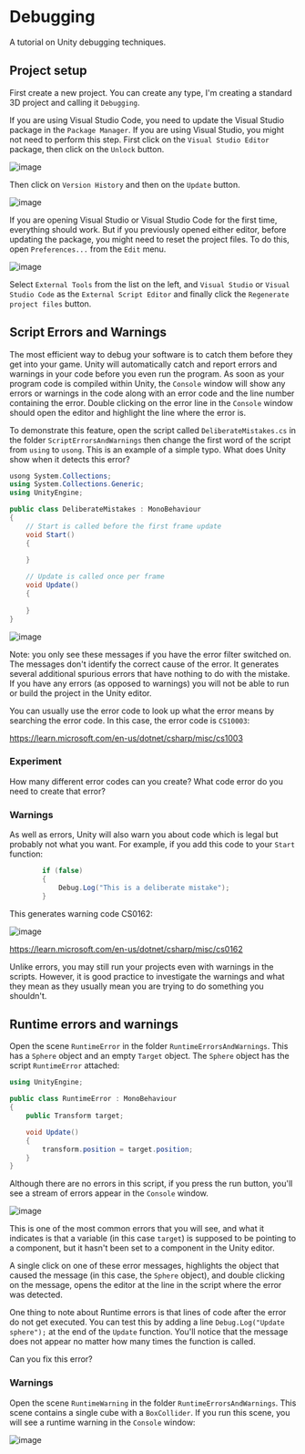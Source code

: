 # Debugging

A tutorial on Unity debugging techniques.

## Project setup

First create a new project. You can create any type, I'm creating a standard 3D project and calling it `Debugging`.

If you are using Visual Studio Code, you need to update the Visual Studio package in the `Package Manager`. If you are using Visual Studio, you might not need to perform this step. First click on the `Visual Studio Editor` package, then click on the `Unlock` button.

![image](https://github.com/LSBUSGP/Debugging/assets/3679392/c2c730f4-d469-4a22-91a7-2c14b5bfa3f0)

Then click on `Version History` and then on the `Update` button.

![image](https://github.com/LSBUSGP/Debugging/assets/3679392/d91c7409-24d8-48a0-a2ce-7e933ecfb09b)

If you are opening Visual Studio or Visual Studio Code for the first time, everything should work. But if you previously opened either editor, before updating the package, you might need to reset the project files. To do this, open `Preferences...` from the `Edit` menu.

![image](https://github.com/LSBUSGP/Debugging/assets/3679392/c7edf5df-8c30-48e0-8002-c6670859ee2a)

Select `External Tools` from the list on the left, and `Visual Studio` or `Visual Studio Code` as the `External Script Editor` and finally click the `Regenerate project files` button.

## Script Errors and Warnings

The most efficient way to debug your software is to catch them before they get into your game. Unity will automatically catch and report errors and warnings in your code before you even run the program. As soon as your program code is compiled within Unity, the `Console` window will show any errors or warnings in the code along with an error code and the line number containing the error. Double clicking on the error line in the `Console` window should open the editor and highlight the line where the error is.

To demonstrate this feature, open the script called `DeliberateMistakes.cs` in the folder `ScriptErrorsAndWarnings` then change the first word of the script from `using` to `usong`. This is an example of a simple typo. What does Unity show when it detects this error?

```cs
usong System.Collections;
using System.Collections.Generic;
using UnityEngine;

public class DeliberateMistakes : MonoBehaviour
{
    // Start is called before the first frame update
    void Start()
    {
        
    }

    // Update is called once per frame
    void Update()
    {
        
    }
}
```

![image](https://github.com/LSBUSGP/Debugging/assets/3679392/0026e7e1-b618-4430-b463-8aed9e50ab07)

Note: you only see these messages if you have the error filter switched on. The messages don't identify the correct cause of the error. It generates several additional spurious errors that have nothing to do with the mistake. If you have any errors (as opposed to warnings) you will not be able to run or build the project in the Unity editor.

You can usually use the error code to look up what the error means by searching the error code. In this case, the error code is `CS10003`:

https://learn.microsoft.com/en-us/dotnet/csharp/misc/cs1003

### Experiment

How many different error codes can you create? What code error do you need to create that error?

### Warnings

As well as errors, Unity will also warn you about code which is legal but probably not what you want. For example, if you add this code to your `Start` function:

```cs
        if (false)
        {
            Debug.Log("This is a deliberate mistake");
        }
```

This generates warning code CS0162:

![image](https://github.com/LSBUSGP/Debugging/assets/3679392/e7955e39-ee58-4226-990a-9248cefa4aef)

https://learn.microsoft.com/en-us/dotnet/csharp/misc/cs0162

Unlike errors, you may still run your projects even with warnings in the scripts. However, it is good practice to investigate the warnings and what they mean as they usually mean you are trying to do something you shouldn't.

## Runtime errors and warnings

Open the scene `RuntimeError` in the folder `RuntimeErrorsAndWarnings`. This has a `Sphere` object and an empty `Target` object. The `Sphere` object has the script `RuntimeError` attached:
```cs
using UnityEngine;

public class RuntimeError : MonoBehaviour
{
    public Transform target;

    void Update()
    {
        transform.position = target.position;
    }
}
```

Although there are no errors in this script, if you press the run button, you'll see a stream of errors appear in the `Console` window.

![image](https://github.com/LSBUSGP/Debugging/assets/3679392/f9e371ef-4d41-43f4-87ff-911d60a00623)

This is one of the most common errors that you will see, and what it indicates is that a variable (in this case `target`) is supposed to be pointing to a component, but it hasn't been set to a component in the Unity editor.

A single click on one of these error messages, highlights the object that caused the message (in this case, the `Sphere` object), and double clicking on the message, opens the editor at the line in the script where the error was detected.

One thing to note about Runtime errors is that lines of code after the error do not get executed. You can test this by adding a line `Debug.Log("Update sphere");` at the end of the `Update` function. You'll notice that the message does not appear no matter how many times the function is called.

Can you fix this error?

### Warnings

Open the scene `RuntimeWarning` in the folder `RuntimeErrorsAndWarnings`. This scene contains a single cube with a `BoxCollider`. If you run this scene, you will see a runtime warning in the `Console` window:

![image](https://github.com/LSBUSGP/Debugging/assets/3679392/a6ed9ccd-c9b6-46dd-8747-6f049599d712)


